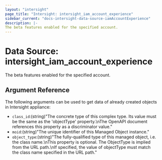 ```yaml
---
layout: "intersight"
page_title: "Intersight: intersight_iam_account_experience"
sidebar_current: "docs-intersight-data-source-iamAccountExperience"
description: |-
The beta features enabled for the specified account.
---
```


# Data Source: intersight_iam_account_experience
The beta features enabled for the specified account.
## Argument Reference
The following arguments can be used to get data of already created objects in Intersight appliance:
* `class_id`:(string)"The concrete type of this complex type. Its value must be the same as the 'objectType' property.\nThe OpenAPI document references this property as a discriminator value."
* `moid`:(string)"The unique identifier of this Managed Object instance."
* `object_type`:(string)"The fully-qualified type of this managed object, i.e. the class name.\nThis property is optional. The ObjectType is implied from the URL path.\nIf specified, the value of objectType must match the class name specified in the URL path."
